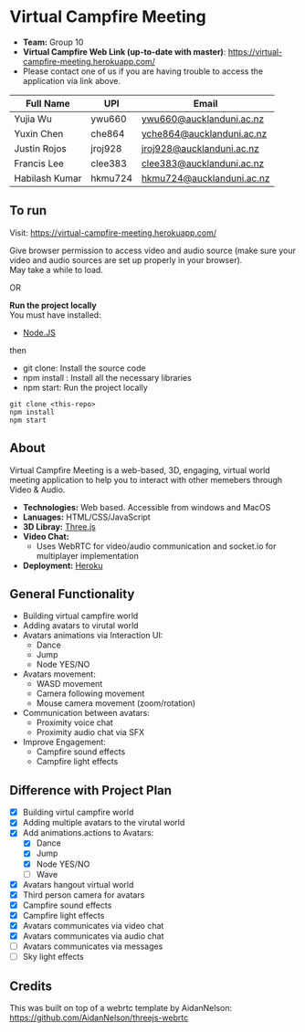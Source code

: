 # Virtual Campfire Meeting
- **Team:** Group 10
- **Virtual Campfire Web Link (up-to-date with master)**: https://virtual-campfire-meeting.herokuapp.com/
- Please contact one of us if you are having trouble to access the application via link above.

Full Name | UPI | Email
------------ | ------------- | -----------
| Yujia Wu | ywu660 | ywu660@aucklanduni.ac.nz
| Yuxin Chen | che864 | yche864@aucklanduni.ac.nz
| Justin Rojos | jroj928 | jroj928@aucklanduni.ac.nz
| Francis Lee | clee383 | clee383@aucklanduni.ac.nz
| Habilash Kumar | hkmu724 | hkmu724@aucklanduni.ac.nz

## To run

Visit: https://virtual-campfire-meeting.herokuapp.com/

Give browser permission to access video and audio source (make sure your video and audio sources are set up properly in your browser).  
May take a while to load.

OR

**Run the project locally**  
You must have installed:
- [Node.JS](https://www.npmjs.com/)

then
- git clone: Install the source code 
- npm install : Install all the necessary libraries
- npm start: Run the project locally

```
git clone <this-repo>   
npm install   
npm start 
```
## About
Virtual Campfire Meeting is a web-based, 3D, engaging, virtual world meeting application to help you to interact with other memebers through Video & Audio.

- **Technologies:** Web based. Accessible from windows and MacOS
- **Lanuages:** HTML/CSS/JavaScript
- **3D Libray:** [Three.js](https://threejs.org/)
- **Video Chat:** 
  -  Uses WebRTC for video/audio communication and socket.io for multiplayer implementation
- **Deployment:** [Heroku](https://devcenter.heroku.com/)

## General Functionality
-  Building virtual campfire world
-  Adding avatars to virutal world 
- Avatars animations via Interaction UI:
  - Dance
  - Jump
  - Node YES/NO
- Avatars movement:
  - WASD movement
  - Camera following movement
  - Mouse camera movement (zoom/rotation)
- Communication between avatars:
  - Proximity voice chat
  - Proximity audio chat via SFX
- Improve Engagement:
  - Campfire sound effects
  - Campfire light effects

## Difference with Project Plan 
- [x] Building virtul campfire world
- [x] Adding multiple avatars to the virutal world 
- [x] Add animations.actions to Avatars:
  - [x] Dance
  - [x] Jump
  - [x] Node YES/NO
  - [ ] Wave
- [x] Avatars hangout virtual world
- [x] Third person camera for avatars
- [x] Campfire sound effects
- [x] Campfire light effects
- [x] Avatars communicates via video chat
- [x] Avatars communicates via audio chat
- [ ] Avatars communicates via messages 
- [ ] Sky light effects

## Credits
This was built on top of a webrtc template by AidanNelson: https://github.com/AidanNelson/threejs-webrtc
